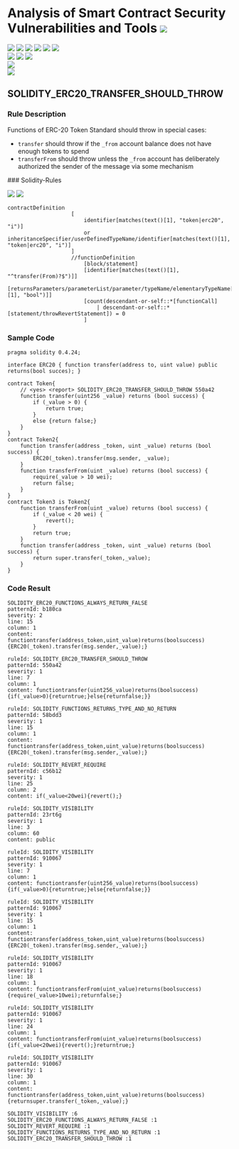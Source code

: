 # Analysis of Smart Contract Security Vulnerabilities and Tools ![](https://img.shields.io/badge/-Live-brightgreen)
![](https://img.shields.io/badge/Batch-UG21CYS-lightgreen) ![](https://img.shields.io/badge/Batch-PG21CYS-green) ![](https://img.shields.io/badge/Batch-UG22CYS-lightgreen) ![](https://img.shields.io/badge/Batch-PG21CYS-green) ![](https://img.shields.io/badge/Batch-PhD-darkgreen) ![](https://img.shields.io/badge/-B_RIG-darkgreen)<br/>   ![](https://img.shields.io/badge/BlockchainCourse-21CY712-green)  ![](https://img.shields.io/badge/-M.Tech_Dissertation-blue) ![](https://img.shields.io/badge/Focus-Smart_Contract_Security-yellow) <br/>
![](https://img.shields.io/badge/Blockchain-Ethereum-blue)   <br/> 
![](https://img.shields.io/badge/Language-Solidity-blue)

## SOLIDITY_ERC20_TRANSFER_SHOULD_THROW
### Rule Description
<p>
Functions of ERC-20 Token Standard should throw in special cases:
</p>
<ul>
    <li><code>transfer</code> should throw if the <code>_from</code> account balance does not have enough tokens to spend</li>
    <li><code>transferFrom</code> should throw unless the <code>_from</code> account has deliberately authorized the sender of the message via some mechanism</li>
</ul>
### Solidity-Rules

![](https://img.shields.io/badge/Pattern_ID-550a42-gold) ![](https://img.shields.io/badge/Severity-1-brown) 

```
contractDefinition
                    [
                        identifier[matches(text()[1], "token|erc20", "i")]
                        or inheritanceSpecifier/userDefinedTypeName/identifier[matches(text()[1], "token|erc20", "i")]
                    ]
                    //functionDefinition
                        [block/statement]
                        [identifier[matches(text()[1], "^transfer(From)?$")]]
                        [returnsParameters/parameterList/parameter/typeName/elementaryTypeName[matches(text()[1], "bool")]]
                        [count(descendant-or-self::*[functionCall]
                            | descendant-or-self::*[statement/throwRevertStatement]) = 0
                        ]
```

### Sample Code

```
pragma solidity 0.4.24;

interface ERC20 { function transfer(address to, uint value) public returns(bool succes); }

contract Token{
	// <yes> <report> SOLIDITY_ERC20_TRANSFER_SHOULD_THROW 550a42
	function transfer(uint256 _value) returns (bool success) {
		if (_value > 0) {
			return true;
		}
		else {return false;}
	}
}
contract Token2{	
	function transfer(address _token, uint _value) returns (bool success) {
		ERC20(_token).transfer(msg.sender, _value);
	}
	function transferFrom(uint _value) returns (bool success) {
		require(_value > 10 wei);
		return false;
	}
}
contract Token3 is Token2{
	function transferFrom(uint _value) returns (bool success) {
		if (_value < 20 wei) {
			revert();
		}
		return true;
	}
	function transfer(address _token, uint _value) returns (bool success) {
		return super.transfer(_token,_value);
	}
}
```

### Code Result

```
SOLIDITY_ERC20_FUNCTIONS_ALWAYS_RETURN_FALSE
patternId: b180ca
severity: 2
line: 15
column: 1
content: functiontransfer(address_token,uint_value)returns(boolsuccess){ERC20(_token).transfer(msg.sender,_value);}

ruleId: SOLIDITY_ERC20_TRANSFER_SHOULD_THROW
patternId: 550a42
severity: 1
line: 7
column: 1
content: functiontransfer(uint256_value)returns(boolsuccess){if(_value>0){returntrue;}else{returnfalse;}}

ruleId: SOLIDITY_FUNCTIONS_RETURNS_TYPE_AND_NO_RETURN
patternId: 58bdd3
severity: 1
line: 15
column: 1
content: functiontransfer(address_token,uint_value)returns(boolsuccess){ERC20(_token).transfer(msg.sender,_value);}

ruleId: SOLIDITY_REVERT_REQUIRE
patternId: c56b12
severity: 1
line: 25
column: 2
content: if(_value<20wei){revert();}

ruleId: SOLIDITY_VISIBILITY
patternId: 23rt6g
severity: 1
line: 3
column: 60
content: public

ruleId: SOLIDITY_VISIBILITY
patternId: 910067
severity: 1
line: 7
column: 1
content: functiontransfer(uint256_value)returns(boolsuccess){if(_value>0){returntrue;}else{returnfalse;}}

ruleId: SOLIDITY_VISIBILITY
patternId: 910067
severity: 1
line: 15
column: 1
content: functiontransfer(address_token,uint_value)returns(boolsuccess){ERC20(_token).transfer(msg.sender,_value);}

ruleId: SOLIDITY_VISIBILITY
patternId: 910067
severity: 1
line: 18
column: 1
content: functiontransferFrom(uint_value)returns(boolsuccess){require(_value>10wei);returnfalse;}

ruleId: SOLIDITY_VISIBILITY
patternId: 910067
severity: 1
line: 24
column: 1
content: functiontransferFrom(uint_value)returns(boolsuccess){if(_value<20wei){revert();}returntrue;}

ruleId: SOLIDITY_VISIBILITY
patternId: 910067
severity: 1
line: 30
column: 1
content: functiontransfer(address_token,uint_value)returns(boolsuccess){returnsuper.transfer(_token,_value);}

SOLIDITY_VISIBILITY :6
SOLIDITY_ERC20_FUNCTIONS_ALWAYS_RETURN_FALSE :1
SOLIDITY_REVERT_REQUIRE :1
SOLIDITY_FUNCTIONS_RETURNS_TYPE_AND_NO_RETURN :1
SOLIDITY_ERC20_TRANSFER_SHOULD_THROW :1


```
